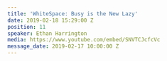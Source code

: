 ```yaml
---
title: 'WhiteSpace: Busy is the New Lazy'
date: 2019-02-18 15:29:00 Z
position: 11
speaker: Ethan Harrington
media: https://www.youtube.com/embed/SNVTCJcfcVc
message_date: 2019-02-17 10:00:00 Z
---
```


